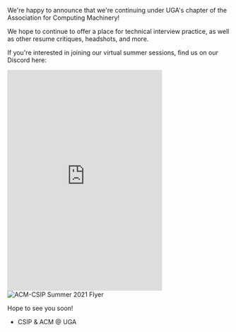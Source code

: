 We're happy to announce that we're continuing under UGA's chapter of the Association for Computing Machinery! 

We hope to continue to offer a place for technical interview practice, as well as other resume critiques, headshots, and more. 

If you're interested in joining our virtual summer sessions, find us on our Discord here: 

<iframe src="https://discord.com/widget?id=804221036278972416&theme=dark" width="350" height="500" allowtransparency="true" frameborder="0" sandbox="allow-popups allow-popups-to-escape-sandbox allow-same-origin allow-scripts"></iframe>

<img src="https://drive.google.com/file/d/1TeSUE2_1RvxD9eBSWLa6Pa-4NBcva6ZO/view?usp=sharing" alt="ACM-CSIP Summer 2021 Flyer"/>

Hope to see you soon!

- CSIP & ACM @ UGA
